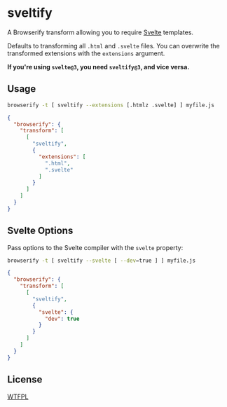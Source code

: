 # sveltify

A Browserify transform allowing you to require [Svelte](https://svelte.dev) templates.

Defaults to transforming all `.html` and `.svelte` files.  You can overwrite the transformed extensions with the `extensions` argument.

**If you're using `svelte@3`, you need `sveltify@3`, and vice versa.**

## Usage

```sh
browserify -t [ sveltify --extensions [.htmlz .svelte] ] myfile.js
```

```json
{
  "browserify": {
    "transform": [
      [
        "sveltify",
        {
          "extensions": [
            ".html",
            ".svelte"
          ]
        }
      ]
    ]
  }
}
```

## Svelte Options

Pass options to the Svelte compiler with the `svelte` property:

```sh
browserify -t [ sveltify --svelte [ --dev=true ] ] myfile.js
```

```json
{
  "browserify": {
    "transform": [
      [
        "sveltify",
        {
          "svelte": {
            "dev": true
          }
        }
      ]
    ]
  }
}
```

## License

[WTFPL](http://wtfpl2.com/)
